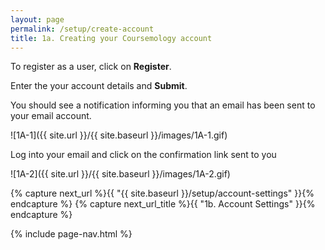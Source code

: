 ```yaml
---
layout: page
permalink: /setup/create-account
title: 1a. Creating your Coursemology account
---
```


To register as a user, click on **Register**.

Enter the your account details and **Submit**.

You should see a notification informing you that an email has been sent to your email account.

![1A-1]({{ site.url }}/{{ site.baseurl }}/images/1A-1.gif)

Log into your email and click on the confirmation link sent to you

![1A-2]({{ site.url }}/{{ site.baseurl }}/images/1A-2.gif)


<!-- [next]({{ site.url }}/{{ site.baseurl }}/setup/account-settings) -->
<!-- Define variables for page-nav partial -->
{% capture next_url %}{{ "{{ site.baseurl }}/setup/account-settings" }}{% endcapture %}
{% capture next_url_title %}{{ "1b. Account Settings" }}{% endcapture %}

{% include page-nav.html %}
